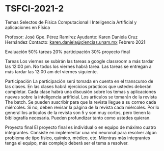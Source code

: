 # TSFCI-2021-2

Temas Selectos de Física Computacional I
Inteligencia Artificial y aplicaciones en Física

Profesor: José Gpe. Pérez Ramírez
Ayudante: Karen Daniela Cruz Hernández
Contacto: karen.daniela@ciencias.unam.mx
Febrero 2021


Evaluación
50% tareas
20% participación
30% proyecto final

Tareas
Los viernes se subirán las tareas a google classroom a más tardar las 12:00 pm. No todos los viernes habrá tarea.
Las tareas se entregan a más tardar las 12:00 am del viernes siguiente.

Participación
La participación será tomada en cuenta en el transcurso de las clases.
En las clases habrá ejercicios prácticos que ustedes deberán completar.
Cada clase habrá una discusión sobre los temas y aplicaciones nuevas sobre la inteligencia artificial.
Los artículos se tomarán de la revista The batch. Se pueden suscribir para que la revista llegue a su correo cada miércoles. Si no, deben revisar la página de la revista cada miércoles. Por lo general los artículos de la revista son 5 y son muy cortos, pero tienen la bibliografía necesaria. Pueden profundizar tanto como ustedes quieran. 

Proyecto final
El proyecto final es individual o en equipo de máximo cuatro integrantes.
Consiste en implementar una red neuronal para resolver algún problema de tipo físico, químico, médico, etc.
Mientras más integrantes tenga el equipo, más complejo deberá ser el tema a resolver.
